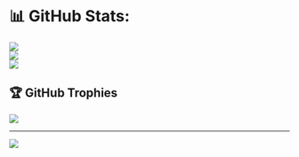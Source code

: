 # 📊 GitHub Stats:
![](https://github-readme-stats.vercel.app/api?username=ducseo2015&theme=dark&hide_border=true&include_all_commits=false&count_private=false)<br/>
![](https://github-readme-streak-stats.herokuapp.com/?user=ducseo2015&theme=dark&hide_border=true)<br/>
![](https://github-readme-stats.vercel.app/api/top-langs/?username=ducseo2015&theme=dark&hide_border=true&include_all_commits=false&count_private=false&layout=compact)

## 🏆 GitHub Trophies
![](https://github-profile-trophy.vercel.app/?username=ducseo2015&theme=radical&no-frame=false&no-bg=true&margin-w=4)

---
[![](https://visitcount.itsvg.in/api?id=ducseo2015&icon=2&color=12)](https://visitcount.itsvg.in)

<!-- Proudly created with GPRM ( https://gprm.itsvg.in ) -->
